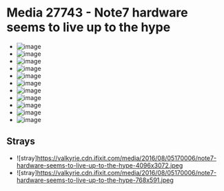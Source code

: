 # Media 27743 - Note7 hardware seems to live up to the hype

- ![image](https://valkyrie.cdn.ifixit.com/media/2016/08/05170006/note7-hardware-seems-to-live-up-to-the-hype-scaled.jpeg)
- ![image](https://valkyrie.cdn.ifixit.com/media/2016/08/05170006/note7-hardware-seems-to-live-up-to-the-hype-150x150.jpeg)
- ![image](https://valkyrie.cdn.ifixit.com/media/2016/08/05170006/note7-hardware-seems-to-live-up-to-the-hype-1536x1152.jpeg)
- ![image](https://valkyrie.cdn.ifixit.com/media/2016/08/05170006/note7-hardware-seems-to-live-up-to-the-hype-2048x1536.jpeg)
- ![image](https://valkyrie.cdn.ifixit.com/media/2016/08/05170006/note7-hardware-seems-to-live-up-to-the-hype-1200x900.jpeg)
- ![image](https://valkyrie.cdn.ifixit.com/media/2016/08/05170006/note7-hardware-seems-to-live-up-to-the-hype-300x200.jpeg)
- ![image](https://valkyrie.cdn.ifixit.com/media/2016/08/05170006/note7-hardware-seems-to-live-up-to-the-hype-600x400.jpeg)
- ![image](https://valkyrie.cdn.ifixit.com/media/2016/08/05170006/note7-hardware-seems-to-live-up-to-the-hype-1200x800.jpeg)
- ![image](https://valkyrie.cdn.ifixit.com/media/2016/08/05170006/note7-hardware-seems-to-live-up-to-the-hype-768x512.jpeg)
- ![image](https://valkyrie.cdn.ifixit.com/media/2016/08/05170006/note7-hardware-seems-to-live-up-to-the-hype-324x216.jpeg)
- ![image](https://valkyrie.cdn.ifixit.com/media/2016/08/05170006/note7-hardware-seems-to-live-up-to-the-hype-450x300.jpeg)

## Strays
- ![stray]https://valkyrie.cdn.ifixit.com/media/2016/08/05170006/note7-hardware-seems-to-live-up-to-the-hype-4096x3072.jpeg
- ![stray]https://valkyrie.cdn.ifixit.com/media/2016/08/05170006/note7-hardware-seems-to-live-up-to-the-hype-768x591.jpeg